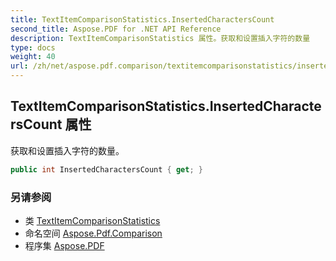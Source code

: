 ```yaml
---
title: TextItemComparisonStatistics.InsertedCharactersCount
second_title: Aspose.PDF for .NET API Reference
description: TextItemComparisonStatistics 属性。获取和设置插入字符的数量
type: docs
weight: 40
url: /zh/net/aspose.pdf.comparison/textitemcomparisonstatistics/insertedcharacterscount/
---
```

## TextItemComparisonStatistics.InsertedCharactersCount 属性

获取和设置插入字符的数量。

```csharp
public int InsertedCharactersCount { get; }
```

### 另请参阅

* 类 [TextItemComparisonStatistics](../)
* 命名空间 [Aspose.Pdf.Comparison](../../../aspose.pdf.comparison/)
* 程序集 [Aspose.PDF](../../../)